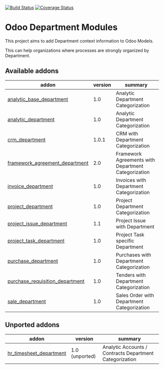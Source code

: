 [![Build Status](https://api.travis-ci.org/OCA/department.svg?branch=8.0)](https://travis-ci.org/OCA/department)
[![Coverage Status](https://coveralls.io/repos/OCA/department/badge.png?branch=8.0)](https://coveralls.io/r/OCA/department?branch=8.0)

Odoo Department Modules
=======================

This project aims to add Department context information to Odoo Models.

This can help organizations where processes are strongly organized by Department.

[//]: # (addons)
Available addons
----------------
addon | version | summary
--- | --- | ---
[analytic_base_department](analytic_base_department/) | 1.0 | Analytic Department Categorization
[analytic_department](analytic_department/) | 1.0 | Analytic Department Categorization
[crm_department](crm_department/) | 1.0.1 | CRM with Department Categorization
[framework_agreement_department](framework_agreement_department/) | 2.0 | Framework Agreements with Department Categorization
[invoice_department](invoice_department/) | 1.0 | Invoices with Department Categorization
[project_department](project_department/) | 1.0 | Project Department Categorization
[project_issue_department](project_issue_department/) | 1.1 | Project Issue with Department
[project_task_department](project_task_department/) | 1.0 | Project Task specific Department
[purchase_department](purchase_department/) | 1.0 | Purchases with Department Categorization
[purchase_requisition_department](purchase_requisition_department/) | 1.0 | Tenders with Department Categorization
[sale_department](sale_department/) | 1.0 | Sales Order with Department Categorization

Unported addons
---------------
addon | version | summary
--- | --- | ---
[hr_timesheet_department](__unported__/hr_timesheet_department/) | 1.0 (unported) | Analytic Accounts / Contracts Department Categorization

[//]: # (end addons)
